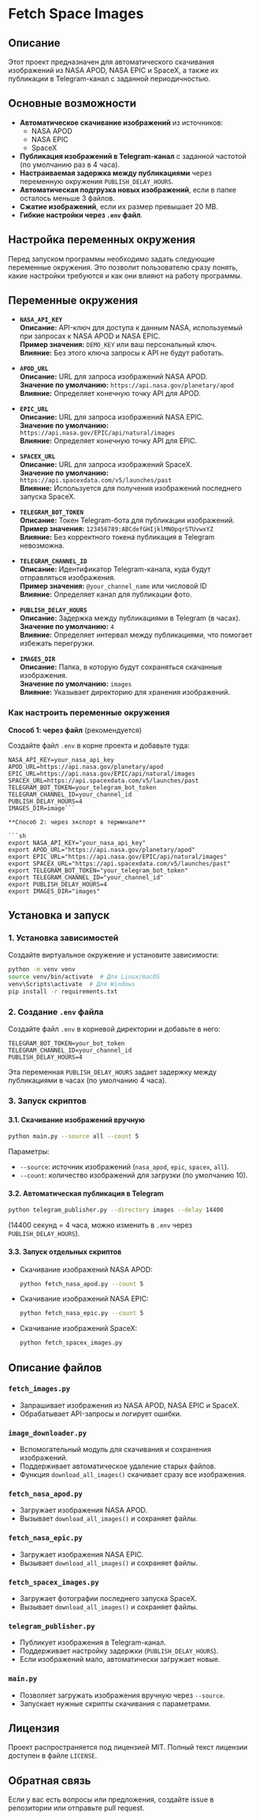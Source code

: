 # Fetch Space Images

## Описание
Этот проект предназначен для автоматического скачивания изображений из NASA APOD, NASA EPIC и SpaceX, а также их публикации в Telegram-канал с заданной периодичностью.

## Основные возможности
- **Автоматическое скачивание изображений** из источников:
  - NASA APOD
  - NASA EPIC
  - SpaceX
- **Публикация изображений в Telegram-канал** с заданной частотой (по умолчанию раз в 4 часа).
- **Настраиваемая задержка между публикациями** через переменную окружения `PUBLISH_DELAY_HOURS`.
- **Автоматическая подгрузка новых изображений**, если в папке осталось меньше 3 файлов.
- **Сжатие изображений**, если их размер превышает 20 MB.
- **Гибкие настройки через `.env` файл**.

## Настройка переменных окружения

Перед запуском программы необходимо задать следующие переменные окружения. Это позволит пользователю сразу понять, какие настройки требуются и как они влияют на работу программы.

## Переменные окружения

- **`NASA_API_KEY`**  
  **Описание:** API-ключ для доступа к данным NASA, используемый при запросах к NASA APOD и NASA EPIC.  
  **Пример значения:** `DEMO_KEY` или ваш персональный ключ.  
  **Влияние:** Без этого ключа запросы к API не будут работать.

- **`APOD_URL`**  
  **Описание:** URL для запроса изображений NASA APOD.  
  **Значение по умолчанию:** `https://api.nasa.gov/planetary/apod`  
  **Влияние:** Определяет конечную точку API для APOD.

- **`EPIC_URL`**  
  **Описание:** URL для запроса изображений NASA EPIC.  
  **Значение по умолчанию:** `https://api.nasa.gov/EPIC/api/natural/images`  
  **Влияние:** Определяет конечную точку API для EPIC.

- **`SPACEX_URL`**  
  **Описание:** URL для запроса изображений SpaceX.  
  **Значение по умолчанию:** `https://api.spacexdata.com/v5/launches/past`  
  **Влияние:** Используется для получения изображений последнего запуска SpaceX.

- **`TELEGRAM_BOT_TOKEN`**  
  **Описание:** Токен Telegram-бота для публикации изображений.  
  **Пример значения:** `123456789:ABCdefGHIjklMNOpqrSTUvwxYZ`  
  **Влияние:** Без корректного токена публикация в Telegram невозможна.

- **`TELEGRAM_CHANNEL_ID`**  
  **Описание:** Идентификатор Telegram-канала, куда будут отправляться изображения.  
  **Пример значения:** `@your_channel_name` или числовой ID  
  **Влияние:** Определяет канал для публикации фото.

- **`PUBLISH_DELAY_HOURS`**  
  **Описание:** Задержка между публикациями в Telegram (в часах).  
  **Значение по умолчанию:** `4`  
  **Влияние:** Определяет интервал между публикациями, что помогает избежать перегрузки.

- **`IMAGES_DIR`**  
  **Описание:** Папка, в которую будут сохраняться скачанные изображения.  
  **Значение по умолчанию:** `images`  
  **Влияние:** Указывает директорию для хранения изображений.

### **Как настроить переменные окружения**

**Способ 1: через файл** (рекомендуется)

Создайте файл `.env` в корне проекта и добавьте туда:

```dotenv
NASA_API_KEY=your_nasa_api_key
APOD_URL=https://api.nasa.gov/planetary/apod
EPIC_URL=https://api.nasa.gov/EPIC/api/natural/images
SPACEX_URL=https://api.spacexdata.com/v5/launches/past
TELEGRAM_BOT_TOKEN=your_telegram_bot_token
TELEGRAM_CHANNEL_ID=your_channel_id
PUBLISH_DELAY_HOURS=4
IMAGES_DIR=image```

**Способ 2: через экспорт в терминале**

```sh
export NASA_API_KEY="your_nasa_api_key"
export APOD_URL="https://api.nasa.gov/planetary/apod"
export EPIC_URL="https://api.nasa.gov/EPIC/api/natural/images"
export SPACEX_URL="https://api.spacexdata.com/v5/launches/past"
export TELEGRAM_BOT_TOKEN="your_telegram_bot_token"
export TELEGRAM_CHANNEL_ID="your_channel_id"
export PUBLISH_DELAY_HOURS=4
export IMAGES_DIR="images"
```

## Установка и запуск

### 1. Установка зависимостей
Создайте виртуальное окружение и установите зависимости:
```sh
python -m venv venv
source venv/bin/activate  # Для Linux/macOS
venv\Scripts\activate  # Для Windows
pip install -r requirements.txt
```

### 2. Создание `.env` файла
Создайте файл `.env` в корневой директории и добавьте в него:
```
TELEGRAM_BOT_TOKEN=your_bot_token
TELEGRAM_CHANNEL_ID=your_channel_id
PUBLISH_DELAY_HOURS=4
```
Эта переменная `PUBLISH_DELAY_HOURS` задает задержку между публикациями в часах (по умолчанию 4 часа).

### 3. Запуск скриптов

#### 3.1. Скачивание изображений вручную
```sh
python main.py --source all --count 5
```
Параметры:
- `--source`: источник изображений (`nasa_apod`, `epic`, `spacex`, `all`).
- `--count`: количество изображений для загрузки (по умолчанию 10).

#### 3.2. Автоматическая публикация в Telegram
```sh
python telegram_publisher.py --directory images --delay 14400
```
(14400 секунд = 4 часа, можно изменить в `.env` через `PUBLISH_DELAY_HOURS`).

#### 3.3. Запуск отдельных скриптов
- Скачивание изображений NASA APOD:
  ```sh
  python fetch_nasa_apod.py --count 5
  ```
- Скачивание изображений NASA EPIC:
  ```sh
  python fetch_nasa_epic.py --count 5
  ```
- Скачивание изображений SpaceX:
  ```sh
  python fetch_spacex_images.py
  ```

## Описание файлов
### `fetch_images.py`
- Запрашивает изображения из NASA APOD, NASA EPIC и SpaceX.
- Обрабатывает API-запросы и логирует ошибки.

### `image_downloader.py`
- Вспомогательный модуль для скачивания и сохранения изображений.
- Поддерживает автоматическое удаление старых файлов.
- Функция `download_all_images()` скачивает сразу все изображения.

### `fetch_nasa_apod.py`
- Загружает изображения NASA APOD.
- Вызывает `download_all_images()` и сохраняет файлы.

### `fetch_nasa_epic.py`
- Загружает изображения NASA EPIC.
- Вызывает `download_all_images()` и сохраняет файлы.

### `fetch_spacex_images.py`
- Загружает фотографии последнего запуска SpaceX.
- Вызывает `download_all_images()` и сохраняет файлы.

### `telegram_publisher.py`
- Публикует изображения в Telegram-канал.
- Поддерживает настройку задержки (`PUBLISH_DELAY_HOURS`).
- Если изображений мало, автоматически загружает новые.

### `main.py`
- Позволяет загружать изображения вручную через `--source`.
- Запускает нужные скрипты скачивания с параметрами.

## Лицензия
Проект распространяется под лицензией MIT. Полный текст лицензии доступен в файле `LICENSE`.

## Обратная связь
Если у вас есть вопросы или предложения, создайте issue в репозитории или отправьте pull request.
